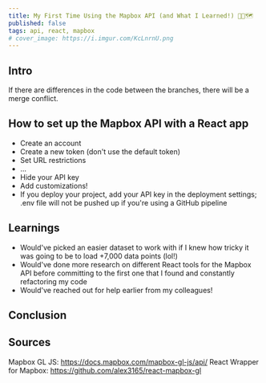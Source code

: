 ```yaml
---
title: My First Time Using the Mapbox API (and What I Learned!) 👶🏻🗺
published: false
tags: api, react, mapbox
# cover_image: https://i.imgur.com/KcLnrnU.png
---
```


## Intro
If there are differences in the code between the branches, there will be a merge conflict.

## How to set up the Mapbox API with a React app
* Create an account
* Create a new token (don't use the default token)
* Set URL restrictions
* ...
* Hide your API key
* Add customizations!
* If you deploy your project, add your API key in the deployment settings; .env file will not be pushed up if you're using a GitHub pipeline

## Learnings
* Would've picked an easier dataset to work with if I knew how tricky it was going to be to load +7,000 data points (lol!)
* Would've done more research on different React tools for the Mapbox API before committing to the first one that I found and constantly refactoring my code
* Would've reached out for help earlier from my colleagues!

## Conclusion

## Sources
Mapbox GL JS: https://docs.mapbox.com/mapbox-gl-js/api/
React Wrapper for Mapbox: https://github.com/alex3165/react-mapbox-gl
